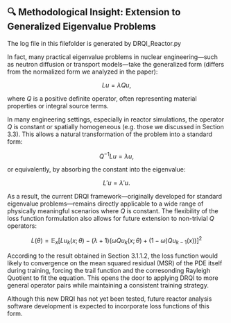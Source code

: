 ## 🔍 Methodological Insight: Extension to Generalized Eigenvalue Problems
The log file in this filefolder is generated by DRQI_Reactor.py

In fact, many practical eigenvalue problems in nuclear engineering—such as neutron diffusion or transport models—take the generalized form (differs from the normalized form we analyzed in the paper):

$$
L u = \lambda Q u,
$$

where $Q$ is a positive definite operator, often representing material properties or integral source terms.

In many engineering settings, especially in reactor simulations, the operator $Q$ is constant or spatially homogeneous (e.g. those we discussed in Section 3.3). This allows a natural transformation of the problem into a standard form:

$$
Q^{-1} L u = \lambda u,
$$

or equivalently, by absorbing the constant into the eigenvalue:

$$
L' u = \lambda' u.
$$

As a result, the current DRQI framework—originally developed for standard eigenvalue problems—remains directly applicable to a wide range of physically meaningful scenarios where $Q$ is constant. The flexibility of the loss function formulation also allows for future extension to non-trivial $Q$ operators:

$$
L(\theta) = \mathbb{E}_x \left[L u_k(x; \theta) - (\lambda + 1) \left( \omega Q u_k(x; \theta) + (1 - \omega) Q u_{k-1}(x) \right) \right]^2
$$

According to the result obtained in Section 3.1.1.2, the loss function would likely to convergence on the mean squared residual (MSR) of the PDE itself during training, forcing the trail function and the corresonding Rayleigh Quotient to fit the equation. This opens the door to applying DRQI to more general operator pairs while maintaining a consistent training strategy.

Although this new DRQI has not yet been tested, future reactor analysis software development is expected to incorporate loss functions of this form.
